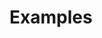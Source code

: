 # Examples

<code title="@@/App/Example/UserForm" src="@@/App/Example/UserForm" />
<code title="@@/App/Example/QueryForm" src="@@/App/Example/QueryForm" />
